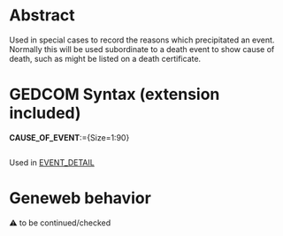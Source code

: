 ﻿# Abstract
Used in special cases to record the reasons which precipitated an event. Normally this will be used
subordinate to a death event to show cause of death, such as might be listed on a death certificate.


# GEDCOM Syntax (extension included)

**CAUSE_OF_EVENT**:={Size=1:90}
<pre>
</pre>
Used in <a href=Ged.EVENT_DETAIL.md>EVENT_DETAIL</a><br />

# Geneweb behavior


:warning: to be continued/checked

